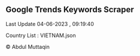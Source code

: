 

## Google Trends Keywords Scraper 
 
Last Update 04-06-2023 , 09:19:40

Country List :
VIETNAM.json



© Abdul Muttaqin 
